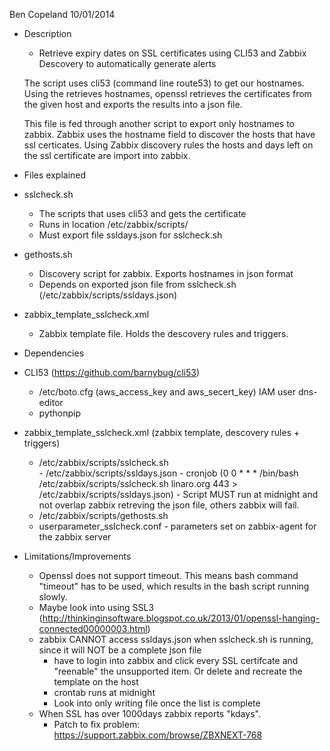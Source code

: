 Ben Copeland 10/01/2014

- Description

	- Retrieve expiry dates on SSL certificates using CLI53 and Zabbix Descovery to automatically generate alerts

	The script uses cli53 (command line route53) to get our hostnames. 
	Using the retrieves hostnames, openssl retrieves the certificates 
	from the given host and exports the results into a json file.

	This file is fed through another script to export only hostnames
	to zabbix. Zabbix uses the hostname field to discover the hosts
	that have ssl certicates. Using Zabbix discovery rules the hosts
	and days left on the ssl certificate are import into zabbix.

- Files explained

- sslcheck.sh
	- The scripts that uses cli53 and gets the certificate
	- Runs in location /etc/zabbix/scripts/
	- Must export file ssldays.json for sslcheck.sh
- gethosts.sh
	- Discovery script for zabbix. Exports hostnames in json format
	- Depends on exported json file from sslcheck.sh (/etc/zabbix/scripts/ssldays.json)
- zabbix_template_sslcheck.xml
	- Zabbix template file. Holds the descovery rules and triggers. 


- Dependencies 

- CLI53 (https://github.com/barnybug/cli53)
	- /etc/boto.cfg (aws_access_key and aws_secert_key) IAM user dns-editor 
	- pythonpip
- zabbix_template_sslcheck.xml (zabbix template, descovery rules + triggers)
	- /etc/zabbix/scripts/sslcheck.sh  
			- /etc/zabbix/scripts/ssldays.json
			- cronjob (0 0 * * * /bin/bash /etc/zabbix/scripts/sslcheck.sh linaro.org 443 > /etc/zabbix/scripts/ssldays.json)
				- Script MUST run at midnight and not overlap zabbix retreving the json file, others zabbix will fail.
	- /etc/zabbix/scripts/gethosts.sh
	- userparameter_sslcheck.conf - parameters set on zabbix-agent for the zabbix server
	

- Limitations/Improvements
	- Openssl does not support timeout. This means bash command "timeout" has to be used, which results in the bash script running slowly.
	- Maybe look into using SSL3 (http://thinkinginsoftware.blogspot.co.uk/2013/01/openssl-hanging-connected00000003.html)
	- zabbix CANNOT access ssldays.json when sslcheck.sh is running, since it will NOT be a complete json file
		- have to login into zabbix and click every SSL certifcate and "reenable" the unsupported item. Or delete and recreate the template on the host
		- crontab runs at midnight
		- Look into only writing file once the list is complete
	- When SSL has over 1000days zabbix reports "kdays". 
		- Patch to fix problem:  https://support.zabbix.com/browse/ZBXNEXT-768